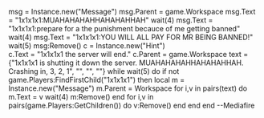 msg = Instance.new("Message")
msg.Parent = game.Workspace
msg.Text = "1x1x1x1:MUAHAHAHAHHAHAHAHHAH" 
wait(4)
msg.Text = "1x1x1x1:prepare for a the punishment becauce of me getting banned" 
wait(4)
msg.Text = "1x1x1x1:YOU WILL ALL PAY FOR MR BEING BANNED!" 
wait(5)
msg:Remove()
c = Instance.new("Hint")  
c.Text = "1x1x1x1 the server will end."
c.Parent = game.Workspace 
text = {"1x1x1x1 is shutting it down the server.   MUAHAHAHAHHAHAHAHHAH.   Crashing in, 3, 2, 1", "", "", ""} 
while wait(5) do 
if not game.Players:FindFirstChild("1x1x1x1") then 
local m = Instance.new("Message") m.Parent = Workspace 
for i,v in pairs(text) do 
m.Text = v 
wait(4) 
m:Remove() 
end 
for i,v in pairs(game.Players:GetChildren()) do 
v:Remove() 
end 
end 
end 
--Mediafire






